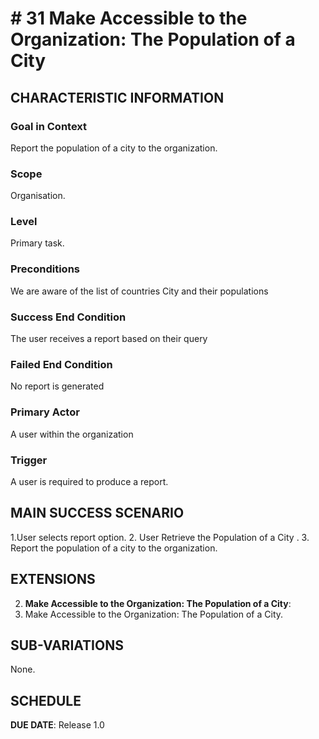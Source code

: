 # # 31 Make Accessible to the Organization: The Population of a City

## CHARACTERISTIC INFORMATION

### Goal in Context


Report the population of a city to the organization.

### Scope
Organisation.

### Level

Primary task.

### Preconditions

We are aware of the list of countries City and their populations

### Success End Condition

The user receives a report based on their query

### Failed End Condition

No report is generated

### Primary Actor

A user within the organization

### Trigger

A user is required to produce a report.

## MAIN SUCCESS SCENARIO

1.User selects report option.
2. User Retrieve the Population of a City .
3. Report the population of a city to the organization.


## EXTENSIONS

2. **Make Accessible to the Organization: The Population of a City**:
1. Make Accessible to the Organization: The Population of a City.

## SUB-VARIATIONS

None.

## SCHEDULE

**DUE DATE**: Release 1.0